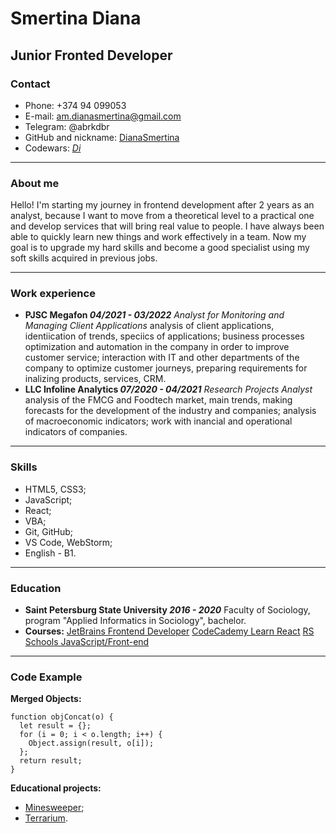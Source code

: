 # Smertina Diana

## Junior Fronted Developer

### Contact
* Phone:
    +374 94 099053
* E-mail:
    am.dianasmertina@gmail.com
* Telegram:
    @abrkdbr
* GitHub and nickname:
    [DianaSmertina](https://github.com/DianaSmertina)
* Codewars:
    [_Di_](https://www.codewars.com/users/_Di_)
---
### About me
Hello! I'm starting my journey in frontend development after 2 years as an analyst, because I want to move from a theoretical level to a practical one and develop services that will bring real value to people. I have always been able to quickly learn new things and work effectively in a team. Now my goal is to upgrade my hard skills and become a good specialist using my soft skills acquired in previous jobs.

--- 
### Work experience
- **PJSC Megafon *04/2021 - 03/2022***
    *Analyst for Monitoring and Managing Client Applications*
        analysis of client applications, identiication of trends, speciics of applications;
        business processes optimization and automation in the company in order to improve customer service;
        interaction with IT and other departments of the company to optimize customer journeys, preparing requirements for inalizing products, services, CRM.
- **LLC Infoline Analytics *07/2020 - 04/2021***
    *Research Projects Analyst*
        analysis of the FMCG and Foodtech market, main trends, making forecasts for the development of the industry and companies;
        analysis of macroeconomic indicators;
        work with inancial and operational indicators of companies.

---
### Skills
* HTML5, CSS3;
* JavaScript;
* React;
* VBA;
* Git, GitHub;
* VS Code, WebStorm;
* English - B1.
---
### Education
* **Saint Petersburg State University *2016 - 2020***
    Faculty of Sociology, program "Applied Informatics in Sociology", bachelor.
* **Courses:**
    [JetBrains Frontend Developer](https://hyperskill.org/tracks/5?_gl=1%2a1yyo5q8%2a_ga%2aNzMxMjU4MzkxLjE2NTE2MTM3Mjg.%2a_ga_9J976DJZ68%2aMTY1NjQ5NzQ0MC4yLjAuMTY1NjQ5NzQ0MC4w&_ga=2.82059541.2001770790.1656497441-731258391.1651613728)
    [CodeCademy Learn React](https://www.codecademy.com/learn/react-101)
    [RS Schools JavaScript/Front-end](https://wearecommunity.io/events/js-intro-rss-2022q3)

---
### Code Example
**Merged Objects:**
```
function objConcat(o) {
  let result = {};
  for (i = 0; i < o.length; i++) {
    Object.assign(result, o[i]);
  };
  return result;
}
```
**Educational projects:**
* [Minesweeper](https://github.com/DianaSmertina/Minesweeper);
* [Terrarium](https://github.com/DianaSmertina/Terrarium).

